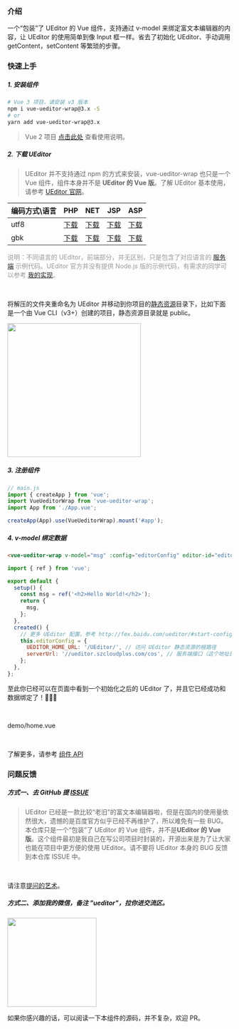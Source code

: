 ### 介绍

一个“包装”了 UEditor 的 Vue 组件，支持通过 v-model 来绑定富文本编辑器的内容，让 UEditor 的使用简单到像 Input 框一样。省去了初始化 UEditor、手动调用 getContent，setContent 等繁琐的步骤。

### 快速上手

##### 1. 安装组件

```bash
# Vue 3 项目，请安装 v3 版本
npm i vue-ueditor-wrap@3.x -S
# or
yarn add vue-ueditor-wrap@3.x
```

> Vue 2 项目 [点击此处](https://github.com/HaoChuan9421/vue-ueditor-wrap/tree/2.x) 查看使用说明。

##### 2. 下载 UEditor

> UEditor 并不支持通过 npm 的方式来安装，vue-ueditor-wrap 也只是一个 Vue 组件，组件本身并不是 **UEditor 的 Vue 版**。了解 UEditor 基本使用，请参考 [UEditor 官网](http://fex.baidu.com/ueditor/#start-start)。

| 编码方式\语言 | PHP                                                                         | NET                                                                         | JSP                                                                         | ASP                                                                         |
| ------------- | --------------------------------------------------------------------------- | --------------------------------------------------------------------------- | --------------------------------------------------------------------------- | --------------------------------------------------------------------------- |
| utf8          | [下载](//ueditor-1302968899.cos.ap-guangzhou.myqcloud.com/zip/utf8-php.zip) | [下载](//ueditor-1302968899.cos.ap-guangzhou.myqcloud.com/zip/utf8-net.zip) | [下载](//ueditor-1302968899.cos.ap-guangzhou.myqcloud.com/zip/utf8-jsp.zip) | [下载](//ueditor-1302968899.cos.ap-guangzhou.myqcloud.com/zip/utf8-asp.zip) |
| gbk           | [下载](//ueditor-1302968899.cos.ap-guangzhou.myqcloud.com/zip/gbk-php.zip)  | [下载](//ueditor-1302968899.cos.ap-guangzhou.myqcloud.com/zip/gbk-net.zip)  | [下载](//ueditor-1302968899.cos.ap-guangzhou.myqcloud.com/zip/gbk-jsp.zip)  | [下载](//ueditor-1302968899.cos.ap-guangzhou.myqcloud.com/zip/gbk-asp.zip)  |

<p style="color: #999;">说明：不同语言的 UEditor，前端部分，并无区别，只是包含了对应语言的 <a href="http://fex.baidu.com/ueditor/#server-deploy" target="_blank" rel="noopener noreferrer">服务端</a> 示例代码。UEditor 官方并没有提供 Node.js 版的示例代码，有需求的同学可以参考 <a href="https://github.com/HaoChuan9421/ueditor-koa-server" target="_blank" rel="noopener noreferrer">我的实现</a>。</p>

<br/>

将解压的文件夹重命名为 UEditor 并移动到你项目的[静态资源](https://cli.vuejs.org/zh/guide/html-and-static-assets.html#public-文件夹)目录下，比如下面是一个由 Vue CLI（v3+）创建的项目，静态资源目录就是 public。

<image src="//ueditor-1302968899.cos.ap-guangzhou.myqcloud.com/doc/static-dir.png" style="width:300px;"/>

##### 3. 注册组件

```js
// main.js
import { createApp } from 'vue';
import VueUeditorWrap from 'vue-ueditor-wrap';
import App from './App.vue';

createApp(App).use(VueUeditorWrap).mount('#app');
```

##### 4. v-model 绑定数据

```html
<vue-ueditor-wrap v-model="msg" :config="editorConfig" editor-id="editor-demo-01"></vue-ueditor-wrap>
```

```js
import { ref } from 'vue';

export default {
  setup() {
    const msg = ref('<h2>Hello World!</h2>');
    return {
      msg,
    };
  },
  created() {
    // 更多 UEditor 配置，参考 http://fex.baidu.com/ueditor/#start-config
    this.editorConfig = {
      UEDITOR_HOME_URL: '/UEditor/', // 访问 UEditor 静态资源的根路径
      serverUrl: '//ueditor.szcloudplus.com/cos', // 服务端接口（这个地址是我为了方便各位体验文件上传功能搭建的临时接口，请勿在生产环境使用！！！）
    };
  },
};
```

至此你已经可以在页面中看到一个初始化之后的 UEditor 了，并且它已经成功和数据绑定了！👏👏👏

<br/>

<demo-code inline>demo/home.vue</demo-code>

<br/>

了解更多，请参考 [组件 API](#/api)

### 问题反馈

##### 方式一、去 GitHub 提 [ISSUE](https://github.com/HaoChuan9421/vue-ueditor-wrap/issues)

> UEditor 已经是一款比较“老旧”的富文本编辑器啦，但是在国内的使用量依然很大，遗憾的是百度官方似乎已经不再维护了，所以难免有一些 BUG。本仓库只是一个“包装”了 UEditor 的 Vue 组件，并不是**UEditor 的 Vue 版**。这个组件最初是我自己在写公司项目时封装的，开源出来是为了让大家也能在项目中更方便的使用 UEditor。请不要将 UEditor 本身的 BUG 反馈到本仓库 ISSUE 中。

<br/>

请注意[提问的艺术](https://github.com/ryanhanwu/How-To-Ask-Questions-The-Smart-Way/blob/main/README-zh_CN.md)。

##### 方式二、添加我的微信，备注 "ueditor"，拉你进交流区。

<img src="//ueditor-1302968899.cos.ap-guangzhou.myqcloud.com/doc/wechat.JPG" style="width: 200px" />

如果你感兴趣的话，可以阅读一下本组件的源码，并不复杂，欢迎 PR。
